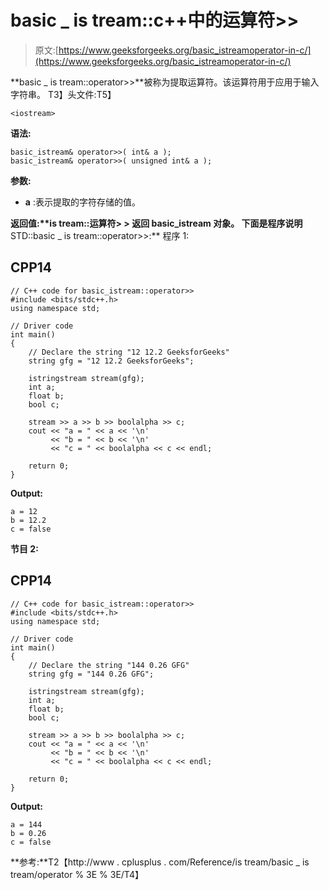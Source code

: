 # basic _ is tream::c++中的运算符>>

> 原文:[https://www.geeksforgeeks.org/basic_istreamoperator-in-c/](https://www.geeksforgeeks.org/basic_istreamoperator-in-c/)

**basic _ is tream::operator>>**被称为提取运算符。该运算符用于应用于输入字符串。
T3】头文件:T5】

```
<iostream>
```

**语法:**

```
basic_istream& operator>>( int& a );
basic_istream& operator>>( unsigned int& a );
```

**参数:**

*   **a** :表示提取的字符存储的值。

**返回值:****is tream::运算符> >** 返回 basic_istream 对象。
下面是程序说明**STD::basic _ is tream::operator>>:**
程序 1:

## CPP14

```
// C++ code for basic_istream::operator>>
#include <bits/stdc++.h>
using namespace std;

// Driver code
int main()
{
    // Declare the string "12 12.2 GeeksforGeeks"
    string gfg = "12 12.2 GeeksforGeeks";

    istringstream stream(gfg);
    int a;
    float b;
    bool c;

    stream >> a >> b >> boolalpha >> c;
    cout << "a = " << a << '\n'
         << "b = " << b << '\n'
         << "c = " << boolalpha << c << endl;

    return 0;
}
```

**Output:** 

```
a = 12
b = 12.2
c = false
```

**节目 2:**

## CPP14

```
// C++ code for basic_istream::operator>>
#include <bits/stdc++.h>
using namespace std;

// Driver code
int main()
{
    // Declare the string "144 0.26 GFG"
    string gfg = "144 0.26 GFG";

    istringstream stream(gfg);
    int a;
    float b;
    bool c;

    stream >> a >> b >> boolalpha >> c;
    cout << "a = " << a << '\n'
         << "b = " << b << '\n'
         << "c = " << boolalpha << c << endl;

    return 0;
}
```

**Output:** 

```
a = 144
b = 0.26
c = false
```

**参考:**T2【http://www . cplusplus . com/Reference/is tream/basic _ is tream/operator % 3E % 3E/T4】